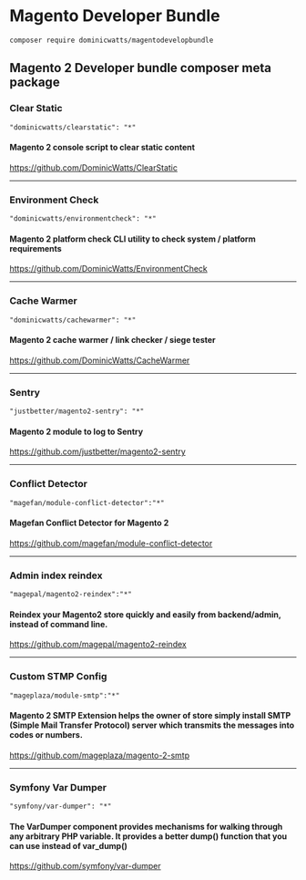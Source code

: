 # Magento Developer Bundle

`composer require dominicwatts/magentodevelopbundle`

## Magento 2 Developer bundle composer meta package

### Clear Static

    "dominicwatts/clearstatic": "*"

#### Magento 2 console script to clear static content

https://github.com/DominicWatts/ClearStatic 
   
---

### Environment Check
   
    "dominicwatts/environmentcheck": "*"
    
#### Magento 2 platform check CLI utility to check system / platform requirements
  
https://github.com/DominicWatts/EnvironmentCheck

---

### Cache Warmer
   
    "dominicwatts/cachewarmer": "*"
    
#### Magento 2 cache warmer / link checker / siege tester 
  
https://github.com/DominicWatts/CacheWarmer
    
---

### Sentry
    
    "justbetter/magento2-sentry": "*"
    
#### Magento 2 module to log to Sentry

https://github.com/justbetter/magento2-sentry

---

### Conflict Detector

    "magefan/module-conflict-detector":"*"
    
#### Magefan Conflict Detector for Magento 2

https://github.com/magefan/module-conflict-detector

---

### Admin index reindex

    "magepal/magento2-reindex":"*"

#### Reindex your Magento2 store quickly and easily from backend/admin, instead of command line. 

https://github.com/magepal/magento2-reindex

---

### Custom STMP Config

    "mageplaza/module-smtp":"*"
    
#### Magento 2 SMTP Extension helps the owner of store simply install SMTP (Simple Mail Transfer Protocol) server which transmits the messages into codes or numbers.

https://github.com/mageplaza/magento-2-smtp

---

### Symfony Var Dumper

    "symfony/var-dumper": "*"
    
#### The VarDumper component provides mechanisms for walking through any arbitrary PHP variable. It provides a better dump() function that you can use instead of var_dump()

https://github.com/symfony/var-dumper
